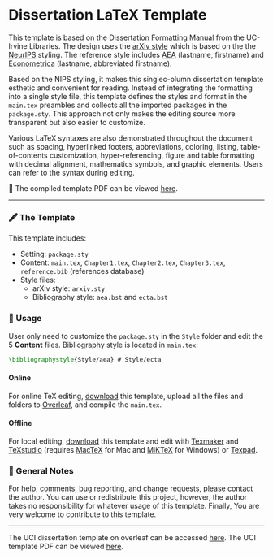 # Dissertation LaTeX Template

This template is based on the [Dissertation Formatting Manual](https://guides.lib.uci.edu/gradmanual/templates) from the UC-Irvine Libraries. The design uses the [arXiv style](https://github.com/kourgeorge/arxiv-style) which is based on the the [NeurIPS](https://nips.cc/) styling. The reference style includes [AEA](https://github.com/ShiroTakeda/econ-bst/blob/master/customization/econ-econometrica.bst) (lastname, firstname) and [Econometrica](https://github.com/ShiroTakeda/econ-bst/blob/master/customization/econ-aea.bst) (lastname, abbreviated firstname).

Based on the NIPS styling, it makes this singlec-olumn dissertation template esthetic and convenient for reading. Instead of integrating the formatting into a single style file, this template defines the styles and format in the `main.tex` preambles and collects all the imported packages in the `package.sty`. This approach not only makes the editing source more transparent but also easier to customize.

Various LaTeX syntaxes are also demonstrated throughout the document such as spacing, hyperlinked footers, abbreviations, coloring, listing, table-of-contents customization, hyper-referencing, figure and table formatting with decimal alignment, mathematics symbols, and graphic elements. Users can refer to the syntax during editing.

🎉 The compiled template PDF can be viewed [here](https://www.haochehsu.com/other/Dissertation_LaTeX_Template.pdf).

---

### 🖋 The Template
This template includes:
  - Setting: `package.sty`
  - Content: `main.tex`, `Chapter1.tex`, `Chapter2.tex`, `Chapter3.tex`, `reference.bib` (references database)
  - Style files:
    - arXiv style: `arxiv.sty`
    - Bibliography style: `aea.bst` and `ecta.bst`

### 📐 Usage

User only need to customize the `package.sty` in the `Style` folder and edit the 5 **Content** files. Bibliography style is located in `main.tex`: 

```tex
\bibliographystyle{Style/aea} # Style/ecta
```

#### Online

For online TeX editing, [download](https://github.com/howardhsumail/Dissertation-Template/archive/refs/heads/main.zip) this template, upload all the files and folders to [Overleaf](https://www.overleaf.com/), and compile the `main.tex`.

#### Offline

For local editing, [download](https://github.com/howardhsumail/Dissertation-Template/archive/refs/heads/main.zip) this template and edit with [Texmaker](https://www.xm1math.net/texmaker/) and [TeXstudio](https://www.texstudio.org/) (requires [MacTeX](https://www.tug.org/mactex/) for Mac and [MiKTeX](https://miktex.org/download) for Windows) or [Texpad](https://apps.apple.com/us/app/texpad-latex-editor/id458866234?mt=12).

### 📒 General Notes

For help, comments, bug reporting, and change requests, please [contact](mailto:howardhsumail@gmail.com) the author. You can use or redistribute this project, however, the author takes no responsibility for whatever usage of this template. Finally, You are very welcome to contribute to this template.

---

The UCI dissertation template on overleaf can be accessed [here](https://www.overleaf.com/latex/templates/university-of-california-irvine-thesis/bzsqmxszcpny). The UCI template PDF can be viewed [here](https://www.haochehsu.com/other/uci_thesis_template.pdf).
